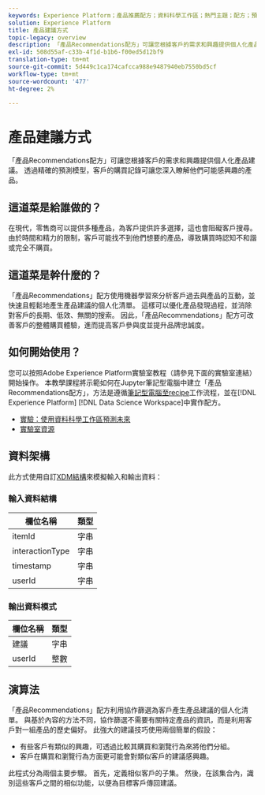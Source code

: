 ```yaml
---
keywords: Experience Platform；產品推薦配方；資料科學工作區；熱門主題；配方；預建配方
solution: Experience Platform
title: 產品建議方式
topic-legacy: overview
description: 「產品Recommendations配方」可讓您根據客戶的需求和興趣提供個人化產品建議。 透過精確的預測模型，客戶的購買記錄可讓您深入瞭解他們可能感興趣的產品。
exl-id: 508d55af-c33b-4f1d-b1b6-f00ed5d12bf9
translation-type: tm+mt
source-git-commit: 5d449c1ca174cafcca988e9487940eb7550bd5cf
workflow-type: tm+mt
source-wordcount: '477'
ht-degree: 2%

---
```


# 產品建議方式

「產品Recommendations配方」可讓您根據客戶的需求和興趣提供個人化產品建議。 透過精確的預測模型，客戶的購買記錄可讓您深入瞭解他們可能感興趣的產品。

## 這道菜是給誰做的？

在現代，零售商可以提供多種產品，為客戶提供許多選擇，這也會阻礙客戶搜尋。 由於時間和精力的限制，客戶可能找不到他們想要的產品，導致購買時認知不和諧或完全不購買。

## 這道菜是幹什麼的？

「產品Recommendations」配方使用機器學習來分析客戶過去與產品的互動，並快速且輕鬆地產生產品建議的個人化清單。 這樣可以優化產品發現過程，並消除對客戶的長期、低效、無關的搜索。 因此，「產品Recommendations」配方可改善客戶的整體購買體驗，進而提高客戶參與度並提升品牌忠誠度。

## 如何開始使用？

您可以按照Adobe Experience Platform實驗室教程（請參見下面的實驗室連結）開始操作。 本教學課程將示範如何在Jupyter筆記型電腦中建立「產品Recommendations配方」，方法是遵循[筆記型電腦至recipe](../jupyterlab/create-a-recipe.md)工作流程，並在[!DNL Experience Platform] [!DNL Data Science Workspace]中實作配方。

* [實驗：使用資料科學工作區預測未來](https://expleague.azureedge.net/labs/L777/index.html)
* [實驗室資源](https://github.com/adobe/experience-platform-dsw-reference/tree/master/Summit/2019/resources)

## 資料架構

此方式使用自訂[XDM結構](../../xdm/schema/field-dictionary.md)來模擬輸入和輸出資料：

### 輸入資料結構

| 欄位名稱 | 類型 |
--- | ---
| itemId | 字串 |
| interactionType | 字串 |
| timestamp | 字串 |
| userId | 字串 |

### 輸出資料模式

| 欄位名稱 | 類型 |
--- | ---
| 建議 | 字串 |
| userId | 整數 |

## 演算法

「產品Recommendations」配方利用協作篩選為客戶產生產品建議的個人化清單。 與基於內容的方法不同，協作篩選不需要有關特定產品的資訊，而是利用客戶對一組產品的歷史偏好。 此強大的建議技巧使用兩個簡單的假設：
* 有些客戶有類似的興趣，可透過比較其購買和瀏覽行為來將他們分組。
* 客戶在購買和瀏覽行為方面更可能會對類似客戶的建議感興趣。

此程式分為兩個主要步驟。 首先，定義相似客戶的子集。 然後，在該集合內，識別這些客戶之間的相似功能，以便為目標客戶傳回建議。

